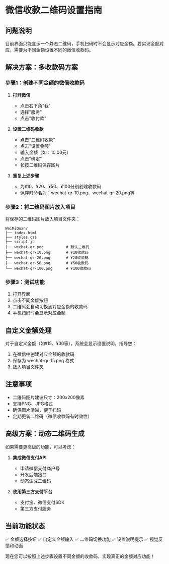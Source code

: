 # 微信收款二维码设置指南

## 问题说明
目前界面只能显示一个静态二维码，手机扫码时不会显示对应金额。要实现金额对应，需要为不同金额设置不同的微信收款码。

## 解决方案：多收款码方案

### 步骤1：创建不同金额的微信收款码

1. **打开微信**
   - 点击右下角"我"
   - 选择"服务"
   - 点击"收付款"

2. **设置二维码收款**
   - 点击"二维码收款"
   - 点击"设置金额"
   - 输入金额（如：10.00元）
   - 点击"确定"
   - 长按二维码保存图片

3. **重复上述步骤**
   - 为¥10、¥20、¥50、¥100分别创建收款码
   - 保存时命名为：wechat-qr-10.png、wechat-qr-20.png等

### 步骤2：将二维码图片放入项目

将保存的二维码图片放入项目文件夹：
```
WeiMiQuan/
├── index.html
├── styles.css
├── script.js
├── wechat-qr.png          # 默认二维码
├── wechat-qr-10.png       # ¥10收款码
├── wechat-qr-20.png       # ¥20收款码
├── wechat-qr-50.png       # ¥50收款码
└── wechat-qr-100.png      # ¥100收款码
```

### 步骤3：测试功能

1. 打开界面
2. 点击不同金额按钮
3. 二维码会自动切换到对应金额的收款码
4. 手机扫码时会显示对应金额

## 自定义金额处理

对于自定义金额（如¥15、¥30等），系统会显示设置说明，指导您：

1. 在微信中创建对应金额的收款码
2. 保存为 wechat-qr-15.png 格式
3. 放入项目文件夹

## 注意事项

- 二维码图片建议尺寸：200x200像素
- 支持PNG、JPG格式
- 确保图片清晰，便于扫码
- 定期更新二维码（微信收款码有时效性）

## 高级方案：动态二维码生成

如果需要更高级的功能，可以考虑：

1. **集成微信支付API**
   - 申请微信支付商户号
   - 开发后端接口
   - 动态生成二维码

2. **使用第三方支付平台**
   - 支付宝、微信支付SDK
   - 第三方支付服务

## 当前功能状态

✅ 金额选择按钮
✅ 自定义金额输入
✅ 二维码切换功能
✅ 设置说明提示
✅ 视觉反馈和动画

现在您可以按照上述步骤设置不同金额的收款码，实现真正的金额对应功能！
